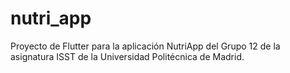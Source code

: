 # nutri_app

Proyecto de Flutter para la aplicación NutriApp del Grupo 12 de la asignatura ISST de la Universidad Politécnica de Madrid.
